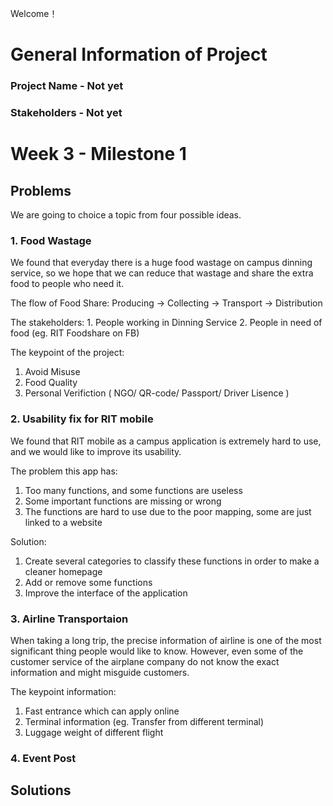 Welcome！
# General Information of Project
### Project Name - Not yet
### Stakeholders - Not yet

# Week 3 - Milestone 1

## Problems

We are going to choice a topic from four possible ideas.

### 1. Food Wastage

We found that everyday there is a huge food wastage on campus dinning service, so we hope that we can reduce that wastage and share the extra food to people who need it.

The flow of Food Share: Producing -> Collecting -> Transport -> Distribution

The stakeholders: 1. People working in Dinning Service  2. People in need of food (eg. RIT Foodshare on FB)

The keypoint of the project: 
1. Avoid Misuse
2. Food Quality
3. Personal Verifiction ( NGO/ QR-code/ Passport/ Driver Lisence )

### 2. Usability fix for RIT mobile

We found that RIT mobile as a campus application is extremely hard to use, and we would like to improve its usability.

The problem this app has:
1. Too many functions, and some functions are useless
2. Some important functions are missing or wrong
3. The functions are hard to use due to the poor mapping, some are just linked to a website

Solution:
1. Create several categories to classify these functions in order to make a cleaner homepage
2. Add or remove some functions
3. Improve the interface of the application

### 3. Airline Transportaion

When taking a long trip, the precise information of airline is one of the most significant thing people would like to know. However, even some of the customer service of the airplane company do not know the exact information and might misguide customers.

The keypoint information:
1. Fast entrance which can apply online
2. Terminal information (eg. Transfer from different terminal)
3. Luggage weight of different flight

### 4. Event Post



## Solutions
